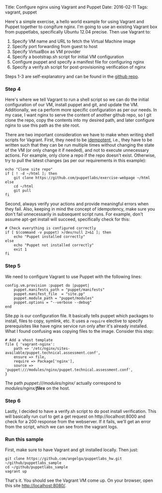 Title: Configure nginx using Vagrant and Puppet
Date: 2016-02-11
Tags: vagrant, puppet

Here's a simple exercise, a hello world example for using Vagrant and Puppet together to congifure nginx. I'm going to use an existing Vagrant box from puppetlabs, specifically Ubuntu 12.04 precise. Then use Vagrant to:

1. Specify VM name and URL to fetch the Virtual Machine image
2. Specify port forwarding from guest to host
3. Specify VirtualBox as VM provider
4. Specify a bootstrap.sh script for initial VM configuration
5. Configure puppet and specify a manifest file for configuring nginx
6. Specify a verify.sh script for post-provisioning verification of nginx

Steps 1-3 are self-explanatory and can be found in the [github repo](https://github.com/angelga/puppetlabs_hw/blob/master/Vagrantfile).

### Step 4

Here's where we tell Vagrant to run a shell script so we can do the initial configuration of our VM, install puppet and git, and update the VM. Additionally, we ca perform more specific configuration as per our needs. In my case, I want nginx to serve the content of another github repo, so I git clone the repo, copy the contents into my desired path, and later configure nginx to use this path as the site root.

There are two important consideration we have to make when writing shell scripts for Vagrant. First, they need to be [idempotent](https://en.wikipedia.org/wiki/Idempotence), i.e., they have to be written such that they can be run multiple times without changing the state of the VM (or only change it if needed), and not to execute unnecessary actions. For example, only clone a repo if the repo doesn't exist. Otherwise, try to pull the latest changes (as per our requirements in this example):

```
echo "Clone site repo"
if [ ! -d ~/html ]; then
    git clone https://github.com/puppetlabs/exercise-webpage ~/html
else
    cd ~/html
    git pull
fi
```

Second, always verify your actions and provide meaningful errors when they fail. Also, keeping in mind the concept of idempotency, make sure you don't fail unnecessarily in subsequent script runs. For example, don't assume apt-get install will succeed, specifically check for this:

```
# Check everything is configured correctly
if [ $(command -v puppet) >/dev/null 2>&1 ]; then
    echo "Puppet installed correctly"
else
    echo "Puppet not installed correctly"
    exit 1
fi
```

### Step 5

We need to configure Vagrant to use Puppet with the following lines:

```
config.vm.provision :puppet do |puppet|
    puppet.manifests_path = "puppet/manifests"
    puppet.manifest_file  = "site.pp"
    puppet.module_path = "puppet/modules"
    puppet.options = "--verbose --debug"
end
```

Site.pp is our configuration file. It basically tells puppet which packages to install, files to copy, symlink, etc. It uses a `require` elective to specify prerequisites like have nginx service run only after it's already installed. What I found confusing was copying files to the image. Consider this step:

```
# Add a vhost template
file { 'vagrant-nginx':
    path => '/etc/nginx/sites-available/puppet.technical.assessment.conf',
    ensure => file,
    require => Package['nginx'],
    source => 'puppet:///modules/nginx/puppet.technical.assessment.conf',
}
```

The path *puppet:///modules/nginx/* actually correspond to *modules/nginx/**files*** on the host.

### Step 6

Lastly, I decided to have a verify.sh script to do post install verification. This will basically run curl to get a get request on http://localhost:8000 and check for a 200 response from the webserver. If it fails, we'll get an error from the script, which we can see from the vagrant logs.

### Run this sample

First, make sure to have Vagrant and git installed locally. Then just:

```
git clone https://github.com/angelga/puppetlabs_hw.git ~/github/puppetlabs_sample
cd ~/github/puppetlabs_sample
vagrant up
```

That's it. You should see the Vagrant VM come up. On your browser, open this site [http://localhost:8080/](http://localhost:8000/).
